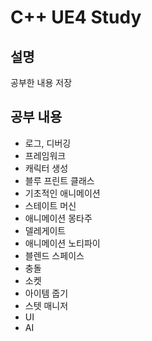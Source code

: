 # C++ UE4 Study
## 설명
공부한 내용 저장<br>
## 공부 내용
* 로그, 디버깅
* 프레임워크
* 캐릭터 생성
* 블루 프린트 클래스
* 기초적인 애니메이션
* 스테이트 머신
* 애니메이션 몽타주
* 델레게이트
* 애니메이션 노티파이
* 블렌드 스페이스
* 충돌
* 소켓
* 아이템 줍기
* 스텟 매니저
* UI
* AI
